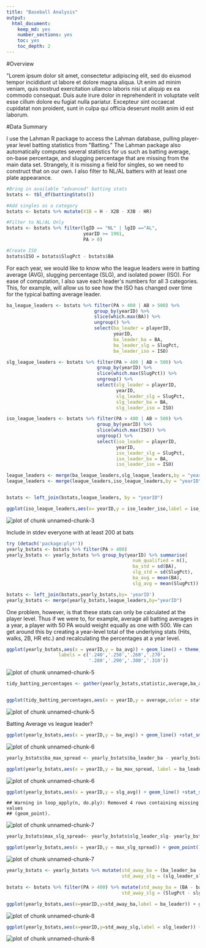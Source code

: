 ```yaml
---
title: "Baseball Analysis"
output:
  html_document:
    keep_md: yes
    number_sections: yes
    toc: yes
    toc_depth: 2
---
```



#Overview

"Lorem ipsum dolor sit amet, consectetur adipiscing elit, sed do eiusmod tempor incididunt ut labore et dolore magna aliqua. Ut enim ad minim veniam, quis nostrud exercitation ullamco laboris nisi ut aliquip ex ea commodo consequat. Duis aute irure dolor in reprehenderit in voluptate velit esse cillum dolore eu fugiat nulla pariatur. Excepteur sint occaecat cupidatat non proident, sunt in culpa qui officia deserunt mollit anim id est laborum.


#Data Summary

I use the Lahman R package to access the Lahman database, pulling player-year level batting statistics from "Batting." The Lahman package also automatically computes several statistics for us such as batting average, on-base percentage, and slugging percentage that are missing from the main data set. Strangely, it is missing a field for singles, so we need to construct that on our own. I also filter to NL/AL batters with at least one plate appearance.



```r
#Bring in available "advanced" batting stats
bstats <- tbl_df(battingStats())

#Add singles as a category
bstats <- bstats %>% mutate(X1B = H - X2B - X3B - HR)

#Filter to NL/AL Only
bstats <- bstats %>% filter(lgID == "NL" | lgID =="AL",
                            yearID >= 1901,
                            PA > 0)

#Create ISO
bstats$ISO = bstats$SlugPct - bstats$BA
```

For each year, we would like to know who the league leaders were in batting average (AVG), slugging percentage (SLG), and isolated power (ISO). For ease of computation, I also save each leader's numbers for all 3 categories. This, for example, will allow us to see how the ISO has changed over time for the typical batting average leader. 


```r
ba_league_leaders <- bstats %>% filter(PA > 400 | AB > 500) %>% 
                                group_by(yearID) %>% 
                                slice(which.max(BA)) %>% 
                                ungroup() %>% 
                                select(ba_leader = playerID,
                                       yearID,
                                       ba_leader_ba = BA,
                                       ba_leader_slg = SlugPct,
                                       ba_leader_iso = ISO)

slg_league_leaders <- bstats %>% filter(PA > 400 | AB > 500) %>% 
                                 group_by(yearID) %>% 
                                 slice(which.max(SlugPct)) %>% 
                                 ungroup() %>% 
                                 select(slg_leader = playerID,
                                        yearID,
                                        slg_leader_slg = SlugPct,
                                        slg_leader_ba = BA,
                                        slg_leader_iso = ISO)

iso_league_leaders <- bstats %>% filter(PA > 400 | AB > 500) %>% 
                                 group_by(yearID) %>% 
                                 slice(which.max(ISO)) %>% 
                                 ungroup() %>% 
                                 select(iso_leader = playerID,
                                        yearID,
                                        iso_leader_slg = SlugPct,
                                        iso_leader_ba = BA,
                                        iso_leader_iso = ISO)

league_leaders <- merge(ba_league_leaders,slg_league_leaders,by = "yearID")
league_leaders <- merge(league_leaders,iso_league_leaders,by = "yearID")


bstats <- left_join(bstats,league_leaders, by = "yearID")

ggplot(iso_league_leaders,aes(x= yearID,y = iso_leader_iso,label = iso_leader)) + geom_text()
```

![plot of chunk unnamed-chunk-3](/figure/./2016-05-28-baseball-stuff/unnamed-chunk-3-1.png) 


Include in stdev everyone with at least 200 at bats


```r
try (detach('package:plyr'))
yearly_bstats <- bstats %>% filter(PA > 400)
yearly_bstats <- yearly_bstats %>% group_by(yearID) %>% summarise(
                                              num_qualified = n(),
                                              ba_std = sd(BA),
                                              slg_std = sd(SlugPct),
                                              ba_avg = mean(BA),
                                              slg_avg = mean(SlugPct))

bstats <- left_join(bstats,yearly_bstats,by= 'yearID')
yearly_bstats <- merge(yearly_bstats,league_leaders,by="yearID")
```

One problem, however, is that these stats can only be calculated at the player level. Thus if we were to, for example, average all batting averages in a year, a player with 50 PA would weight equally as one with 500. We can get around this by creating a year-level total of the underlying stats (Hits, walks, 2B, HR etc.) and recalculating the percentages at a year level.



```r
ggplot(yearly_bstats,aes(x = yearID,y = ba_avg)) + geom_line() + theme_wsj() + scale_y_continuous(breaks = c(.240,.250,.260,.270,.280,.290,.300,.310),
                   labels = c('.240','.250','.260','.270',
                              '.280','.290','.300','.310'))
```

![plot of chunk unnamed-chunk-5](/figure/./2016-05-28-baseball-stuff/unnamed-chunk-5-1.png) 

```r
tidy_batting_percentages <- gather(yearly_bstats,statistic,average,ba_avg,slg_avg)


ggplot(tidy_batting_percentages,aes(x = yearID,y = average,color = statistic)) + geom_line() + theme_wsj() 
```

![plot of chunk unnamed-chunk-5](/figure/./2016-05-28-baseball-stuff/unnamed-chunk-5-2.png) 


Batting Average vs league leader?


```r
ggplot(yearly_bstats,aes(x = yearID,y = ba_avg)) + geom_line() +stat_smooth(method = "lm") + theme_wsj() +ylim(.200,.450) +geom_point(data = yearly_bstats,aes(x=yearID,y=ba_leader_ba)) + theme_fivethirtyeight()
```

![plot of chunk unnamed-chunk-6](/figure/./2016-05-28-baseball-stuff/unnamed-chunk-6-1.png) 

```r
yearly_bstats$ba_max_spread <- yearly_bstats$ba_leader_ba - yearly_bstats$ba_avg

ggplot(yearly_bstats,aes(x = yearID,y = ba_max_spread, label = ba_leader)) + geom_point() +stat_smooth() + theme_wsj() +ylim(0,.200)
```

![plot of chunk unnamed-chunk-6](/figure/./2016-05-28-baseball-stuff/unnamed-chunk-6-2.png) 


```r
ggplot(yearly_bstats,aes(x = yearID,y = slg_avg)) + geom_line() +stat_smooth(method = "lm") + theme_wsj() +ylim(.300,.800) +geom_point(data = yearly_bstats,aes(x=yearID,y=slg_leader_slg))
```

```
## Warning in loop_apply(n, do.ply): Removed 4 rows containing missing values
## (geom_point).
```

![plot of chunk unnamed-chunk-7](/figure/./2016-05-28-baseball-stuff/unnamed-chunk-7-1.png) 

```r
yearly_bstats$max_slg_spread<- yearly_bstats$slg_leader_slg- yearly_bstats$slg_avg

ggplot(yearly_bstats,aes(x = yearID,y = max_slg_spread)) + geom_point() +stat_smooth(method = "lm") + theme_fivethirtyeight() +ylim(0,.500)
```

![plot of chunk unnamed-chunk-7](/figure/./2016-05-28-baseball-stuff/unnamed-chunk-7-2.png) 



```r
yearly_bstats <- yearly_bstats %>% mutate(std_away_ba = (ba_leader_ba - ba_avg)/ba_std,
                                          std_away_slg = (slg_leader_slg - slg_avg)/slg_std)

bstats <- bstats %>% filter(PA > 400) %>% mutate(std_away_ba = (BA - ba_avg)/ba_std,
                                          std_away_slg = (SlugPct - slg_avg)/slg_std)

ggplot(yearly_bstats,aes(x=yearID,y=std_away_ba,label = ba_leader)) + geom_text()
```

![plot of chunk unnamed-chunk-8](/figure/./2016-05-28-baseball-stuff/unnamed-chunk-8-1.png) 

```r
ggplot(yearly_bstats,aes(x=yearID,y=std_away_slg,label = slg_leader)) + geom_text()
```

![plot of chunk unnamed-chunk-8](/figure/./2016-05-28-baseball-stuff/unnamed-chunk-8-2.png) 
